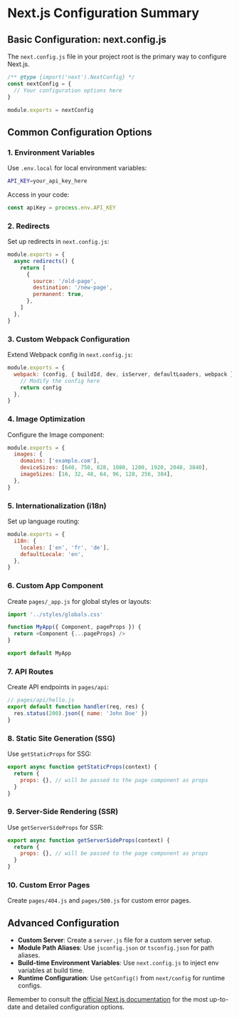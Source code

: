 # Next.js Configuration Summary

## Basic Configuration: next.config.js

The `next.config.js` file in your project root is the primary way to configure Next.js.

```javascript
/** @type {import('next').NextConfig} */
const nextConfig = {
  // Your configuration options here
}

module.exports = nextConfig
```

## Common Configuration Options

### 1. Environment Variables

Use `.env.local` for local environment variables:

```bash
API_KEY=your_api_key_here
```

Access in your code:

```javascript
const apiKey = process.env.API_KEY
```

### 2. Redirects

Set up redirects in `next.config.js`:

```javascript
module.exports = {
  async redirects() {
    return [
      {
        source: '/old-page',
        destination: '/new-page',
        permanent: true,
      },
    ]
  },
}
```

### 3. Custom Webpack Configuration

Extend Webpack config in `next.config.js`:

```javascript
module.exports = {
  webpack: (config, { buildId, dev, isServer, defaultLoaders, webpack }) => {
    // Modify the config here
    return config
  },
}
```

### 4. Image Optimization

Configure the Image component:

```javascript
module.exports = {
  images: {
    domains: ['example.com'],
    deviceSizes: [640, 750, 828, 1080, 1200, 1920, 2048, 3840],
    imageSizes: [16, 32, 48, 64, 96, 128, 256, 384],
  },
}
```

### 5. Internationalization (i18n)

Set up language routing:

```javascript
module.exports = {
  i18n: {
    locales: ['en', 'fr', 'de'],
    defaultLocale: 'en',
  },
}
```

### 6. Custom App Component

Create `pages/_app.js` for global styles or layouts:

```javascript
import '../styles/globals.css'

function MyApp({ Component, pageProps }) {
  return <Component {...pageProps} />
}

export default MyApp
```

### 7. API Routes

Create API endpoints in `pages/api`:

```javascript
// pages/api/hello.js
export default function handler(req, res) {
  res.status(200).json({ name: 'John Doe' })
}
```

### 8. Static Site Generation (SSG)

Use `getStaticProps` for SSG:

```javascript
export async function getStaticProps(context) {
  return {
    props: {}, // will be passed to the page component as props
  }
}
```

### 9. Server-Side Rendering (SSR)

Use `getServerSideProps` for SSR:

```javascript
export async function getServerSideProps(context) {
  return {
    props: {}, // will be passed to the page component as props
  }
}
```

### 10. Custom Error Pages

Create `pages/404.js` and `pages/500.js` for custom error pages.

## Advanced Configuration

* **Custom Server**: Create a `server.js` file for a custom server setup.
* **Module Path Aliases**: Use `jsconfig.json` or `tsconfig.json` for path aliases.
* **Build-time Environment Variables**: Use `next.config.js` to inject env variables at build time.
* **Runtime Configuration**: Use `getConfig()` from `next/config` for runtime configs.

Remember to consult the [official Next.js documentation](https://nextjs.org/docs) for the most up-to-date and detailed configuration options.